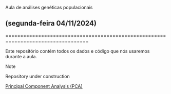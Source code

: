 Aula de análises genéticas populacionais
## (segunda-feira 04/11/2024)
==================================================================================

Este repositório contém todos os dados e código que nós usaremos durante a aula. 



> [!NOTE]
> Repository under construction

[Principal Component Analysis (PCA)](vignettes/PCA.html)
